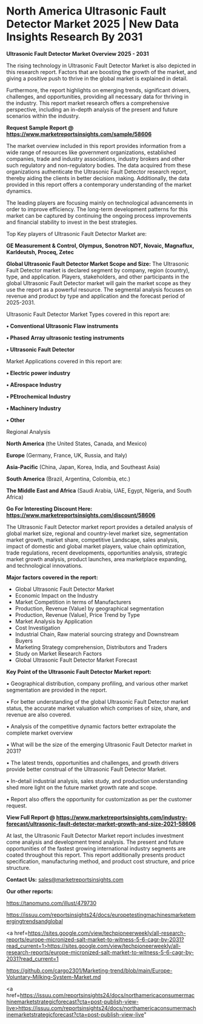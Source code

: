 # North America Ultrasonic Fault Detector Market 2025 | New Data Insights Research By 2031

<Strong> Ultrasonic Fault Detector Market Overview 2025 - 2031</strong>

The rising technology in Ultrasonic Fault Detector Market is also depicted in this research report. Factors that are boosting the growth of the market, and giving a positive push to thrive in the global market is explained in detail.

Furthermore, the report highlights on emerging trends, significant drivers, challenges, and opportunities, providing all necessary data for thriving in the industry. This report market research offers a comprehensive perspective, including an in-depth analysis of the present and future scenarios within the industry.

<strong>Request Sample Report @ <a href=https://www.marketreportsinsights.com/sample/58606>https://www.marketreportsinsights.com/sample/58606</a></strong>

The market overview included in this report provides information from a wide range of resources like government organizations, established companies, trade and industry associations, industry brokers and other such regulatory and non-regulatory bodies. The data acquired from these organizations authenticate the Ultrasonic Fault Detector research report, thereby aiding the clients in better decision making. Additionally, the data provided in this report offers a contemporary understanding of the market dynamics.

The leading players are focusing mainly on technological advancements in order to improve efficiency. The long-term development patterns for this market can be captured by continuing the ongoing process improvements and financial stability to invest in the best strategies.

Top Key players of Ultrasonic Fault Detector Market are:

<strong>GE Measurement & Control, Olympus, Sonotron NDT, Novaic, Magnaflux, Karldeutsh, Proceq, Zetec</strong>

<strong><b>Global Ultrasonic Fault Detector Market Scope and Size:</b></strong>
The Ultrasonic Fault Detector market is declared segment by company, region (country), type, and application. Players, stakeholders, and other participants in the global Ultrasonic Fault Detector market will gain the market scope as they use the report as a powerful resource. The segmental analysis focuses on revenue and product by type and application and the forecast period of 2025-2031.

Ultrasonic Fault Detector Market Types covered in this report are:

<strong>• Conventional Ultrasonic Flaw instruments

• Phased Array ultrasonic testing instruments

• Ultrasonic Fault Detector</strong>

Market Applications covered in this report are:

<strong>• Electric power industry

• AErospace Industry

• PEtrochemical Industry

• Machinery Industry

• Other</strong> 

Regional Analysis

<strong>North America</strong> (the United States, Canada, and Mexico)

<strong>Europe</strong> (Germany, France, UK, Russia, and Italy)

<strong>Asia-Pacific</strong> (China, Japan, Korea, India, and Southeast Asia)

<strong>South America</strong> (Brazil, Argentina, Colombia, etc.)

<strong>The Middle East and Africa</strong> (Saudi Arabia, UAE, Egypt, Nigeria, and South Africa)

<strong>Go For Interesting Discount Here: <a href=https://www.marketreportsinsights.com/discount/58606>https://www.marketreportsinsights.com/discount/58606</a></strong>

The Ultrasonic Fault Detector market report provides a detailed analysis of global market size, regional and country-level market size, segmentation market growth, market share, competitive Landscape, sales analysis, impact of domestic and global market players, value chain optimization, trade regulations, recent developments, opportunities analysis, strategic market growth analysis, product launches, area marketplace expanding, and technological innovations.

<strong><b>Major factors covered in the report:</b></strong>
<ul>
  <li>Global Ultrasonic Fault Detector Market </li>
  <li>Economic Impact on the Industry</li>
  <li>Market Competition in terms of Manufacturers</li>
  <li>Production, Revenue (Value) by geographical segmentation</li>
  <li>Production, Revenue (Value), Price Trend by Type</li>
  <li>Market Analysis by Application</li>
  <li>Cost Investigation</li>
  <li>Industrial Chain, Raw material sourcing strategy and Downstream Buyers</li>
  <li>Marketing Strategy comprehension, Distributors and Traders</li>
  <li>Study on Market Research Factors</li>
  <li>Global Ultrasonic Fault Detector Market Forecast</li>
</ul>

<strong><b>Key Point of the Ultrasonic Fault Detector Market report:</b></strong>

• Geographical distribution, company profiling, and various other market segmentation are provided in the report.

• For better understanding of the global Ultrasonic Fault Detector market status, the accurate market valuation which comprises of size, share, and revenue are also covered.

• Analysis of the competitive dynamic factors better extrapolate the complete market overview

• What will be the size of the emerging Ultrasonic Fault Detector market in 2031?

• The latest trends, opportunities and challenges, and growth drivers provide better construal of the Ultrasonic Fault Detector Market.

• In-detail industrial analysis, sales study, and production understanding shed more light on the future market growth rate and scope.

• Report also offers the opportunity for customization as per the customer request.

<strong><b>View Full Report @ <a href=https://www.marketreportsinsights.com/industry-forecast/ultrasonic-fault-detector-market-growth-and-size-2021-58606>https://www.marketreportsinsights.com/industry-forecast/ultrasonic-fault-detector-market-growth-and-size-2021-58606</a></b></strong>


At last, the Ultrasonic Fault Detector Market report includes investment come analysis and development trend analysis. The present and future opportunities of the fastest growing international industry segments are coated throughout this report. This report additionally presents product specification, manufacturing method, and product cost structure, and price structure.

<strong>Contact Us:</strong>
sales@marketreportsinsights.com

<strong>Our other reports:</strong>

<a href=https://tanomuno.com/illust/479730>https://tanomuno.com/illust/479730</a>

<a href=https://issuu.com/reportsinsights24/docs/europetestingmachinesmarketemergingtrendsandglobal>https://issuu.com/reportsinsights24/docs/europetestingmachinesmarketemergingtrendsandglobal</a>

<a href=https://sites.google.com/view/techpioneerweekly/all-research-reports/europe-micronized-salt-market-to-witness-5-6-cagr-by-2031?read_current=1>https://sites.google.com/view/techpioneerweekly/all-research-reports/europe-micronized-salt-market-to-witness-5-6-cagr-by-2031?read_current=1</a>

<a href=https://github.com/cargo2301/Marketing-trend/blob/main/Europe-Voluntary-Milking-System-Market.md>https://github.com/cargo2301/Marketing-trend/blob/main/Europe-Voluntary-Milking-System-Market.md</a>

<a href=https://issuu.com/reportsinsights24/docs/northamericaconsumermachinemarketstrategicforecast?cta=post-publish-view-live>https://issuu.com/reportsinsights24/docs/northamericaconsumermachinemarketstrategicforecast?cta=post-publish-view-live</a>"
